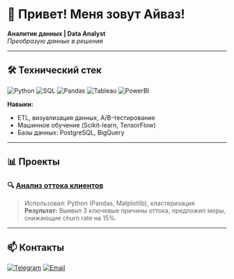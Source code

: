 # 👋 Привет! Меня зовут Айваз!
**Аналитик данных | Data Analyst**  
*Преобразую данные в решения*

---

## 🛠️ Технический стек
![Python](https://img.shields.io/badge/Python-3776AB?logo=python&logoColor=white)
![SQL](https://img.shields.io/badge/SQL-4479A1?logo=postgresql&logoColor=white)
![Pandas](https://img.shields.io/badge/Pandas-150458?logo=pandas&logoColor=white)
![Tableau](https://img.shields.io/badge/Tableau-E97627?logo=tableau&logoColor=white)
![PowerBI](https://img.shields.io/badge/PowerBI-F2C811?logo=powerbi&logoColor=black)

**Навыки:**  
- ETL, визуализация данных, A/B-тестирование  
- Машинное обучение (Scikit-learn, TensorFlow)  
- Базы данных: PostgreSQL, BigQuery  

---

## 📊 Проекты
### 🔍 [Анализ оттока клиентов](ссылка_на_репозиторий)
> Использовал: Python (Pandas, Matplotlib), кластеризация  
> **Результат:** Выявил 3 ключевые причины оттока, предложил меры, снижающие churn rate на 15%.

---

## 📫 Контакты
[![Telegram](https://img.shields.io/badge/Telegram-26A5E4?logo=telegram)](t.me/aivaz_zakirov)
[![Email](https://img.shields.io/badge/Gmail-EA4335?logo=gmail)](mailto:zakajvaz@yandex.ru)
